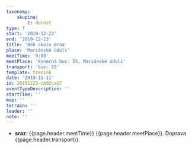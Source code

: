 ```yaml
---
taxonomy:
    skupina:
        1: dorost
type: T
start: '2019-12-23'
end: '2019-12-23'
title: 'Běh okolo Brna'
place: 'Mariánské údolí'
meetTime: '9:00'
meetPlace: 'konečná bus: 55, Mariánské údolí'
transport: 'bus: 55'
template: trenink
date: '2019-11-11'
id: 20191223-cb92ca17
eventTypeDescription: ''
startTime: ''
map: ''
terrain: ''
leader: ''
note: ''
---
```

* **sraz**: {{page.header.meetTime}} {{page.header.meetPlace}}. Doprava {{page.header.transport}}.
